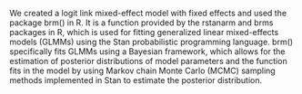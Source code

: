 We created a logit link mixed-effect model with fixed effects and used the package brm() in R.
It is a function provided by the rstanarm and brms packages in R, which is used for fitting generalized linear
mixed-effects models (GLMMs) using the Stan probabilistic programming language. brm() specifically fits
GLMMs using a Bayesian framework, which allows for the estimation of posterior distributions of model
parameters and the function fits in the model by using Markov chain Monte Carlo (MCMC) sampling
methods implemented in Stan to estimate the posterior distribution. 
